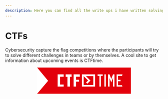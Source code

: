 ```yaml
---
description: Here you can find all the write ups i have written solving some CTFs challenges.
---
```


# CTFs

Cybersecurity capture the flag competitions where the participants will try to solve different challenges in teams or by themselves. A cool site to get information about upcoming events is CTFtime.

<p align="center">
  <a href="https://ctftime.org/" target="_blank">
    <img width="300px" alt="CTFtime logo" src="/assets/images/CTFs/ctftime-logo.svg">
  </a>
</p>

